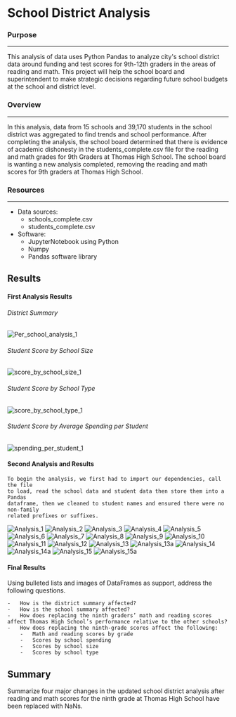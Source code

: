 # School District Analysis
### Purpose
---
This analysis of data uses Python Pandas to analyze city's school district data around funding and test scores for 9th-12th graders in the areas of reading and math. This project will help the school board and superintendent to make strategic decisions regarding future school budgets at the school and district level. 

### Overview
---
In this analysis, data from 15 schools and 39,170 students in the school district was aggregated to find trends and school performance. After completing the analysis, the school board determined that there is evidence of academic dishonesty in the students_complete.csv file for the reading and math grades for 9th Graders at Thomas High School. The school board is wanting a new analysis completed, removing the reading and math scores for 9th graders at Thomas High School. 

### Resources
---
- Data sources: 
	- schools_complete.csv
	- students_complete.csv
- Software:
	- JupyterNotebook using Python
	- Numpy
	- Pandas software library

## Results


#### First Analysis  Results
###### District Summary
![Per_school_analysis_1](https://user-images.githubusercontent.com/79758494/114315899-b244fd80-9ac6-11eb-9e93-a3a2798b2251.PNG)
###### Student Score by School Size
![score_by_school_size_1](https://user-images.githubusercontent.com/79758494/114315904-b709b180-9ac6-11eb-9004-038eee860cca.PNG)
###### Student Score by School Type
![score_by_school_type_1](https://user-images.githubusercontent.com/79758494/114315908-b8d37500-9ac6-11eb-9c02-f17711890f8c.PNG)
###### Student Score by Average Spending per Student
![spending_per_student_1](https://user-images.githubusercontent.com/79758494/114315911-ba04a200-9ac6-11eb-9b29-3799f5394636.PNG)
 
#### Second Analysis and  Results
	To begin the analysis, we first had to import our dependencies, call the file 
	to load, read the school data and student data then store them into a Pandas 
	dataframe, then we cleaned to student names and ensured there were no non-family
	related prefixes or suffixes. 
![Analysis_1](https://user-images.githubusercontent.com/79758494/114316857-1669c080-9acb-11eb-838d-f3af2eaa417d.PNG)
![Analysis_2](https://user-images.githubusercontent.com/79758494/114316858-1669c080-9acb-11eb-902e-1cae23de400e.PNG)
![Analysis_3](https://user-images.githubusercontent.com/79758494/114316860-17025700-9acb-11eb-81ad-02e1ba6bb0f2.PNG)
![Analysis_4](https://user-images.githubusercontent.com/79758494/114316862-17025700-9acb-11eb-8d62-663bf3f8ceb0.PNG)
![Analysis_5](https://user-images.githubusercontent.com/79758494/114316864-17025700-9acb-11eb-9843-1d8ad7cfabc0.PNG)
![Analysis_6](https://user-images.githubusercontent.com/79758494/114316865-17025700-9acb-11eb-8f60-c9f85e47fed7.PNG)
![Analysis_7](https://user-images.githubusercontent.com/79758494/114316866-17025700-9acb-11eb-86b4-27a3034d7cb9.PNG)
![Analysis_8](https://user-images.githubusercontent.com/79758494/114316867-179aed80-9acb-11eb-855a-8d9aedef310d.PNG)
![Analysis_9](https://user-images.githubusercontent.com/79758494/114316868-179aed80-9acb-11eb-91cd-b355256c94b1.PNG)
![Analysis_10](https://user-images.githubusercontent.com/79758494/114316869-179aed80-9acb-11eb-8e07-0374038828f5.PNG)
![Analysis_11](https://user-images.githubusercontent.com/79758494/114316870-179aed80-9acb-11eb-97f5-eec396c649db.PNG)
![Analysis_12](https://user-images.githubusercontent.com/79758494/114316871-179aed80-9acb-11eb-816a-55818ba99f66.PNG)
![Analysis_13](https://user-images.githubusercontent.com/79758494/114316872-179aed80-9acb-11eb-9058-eefed1aa6831.PNG)
![Analysis_13a](https://user-images.githubusercontent.com/79758494/114316873-18338400-9acb-11eb-9790-84a68a0271f7.PNG)
![Analysis_14](https://user-images.githubusercontent.com/79758494/114316874-18338400-9acb-11eb-871c-e9356d012904.PNG)
![Analysis_14a](https://user-images.githubusercontent.com/79758494/114316875-18338400-9acb-11eb-8d4e-44b735bf5796.PNG)
![Analysis_15](https://user-images.githubusercontent.com/79758494/114316876-18338400-9acb-11eb-836f-603793148335.PNG)
![Analysis_15a](https://user-images.githubusercontent.com/79758494/114316877-18338400-9acb-11eb-8917-7aabc6b37829.PNG)
#### Final Results
 Using bulleted lists and images of DataFrames as support, address the following questions.
    
    -   How is the district summary affected?
    -   How is the school summary affected?
    -   How does replacing the ninth graders’ math and reading scores affect Thomas High School’s performance relative to the other schools?
    -   How does replacing the ninth-grade scores affect the following:
        -   Math and reading scores by grade
        -   Scores by school spending
        -   Scores by school size
        -   Scores by school type
## Summary
Summarize four major changes in the updated school district analysis after reading and math scores for the ninth grade at Thomas High School have been replaced with NaNs.
